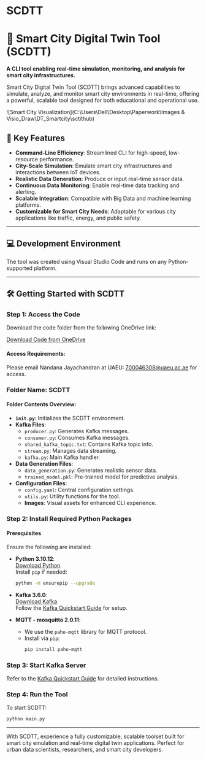 # SCDTT
# 🚀 **Smart City Digital Twin Tool (SCDTT)**

**A CLI tool enabling real-time simulation, monitoring, and analysis for smart city infrastructures.**

Smart City Digital Twin Tool (SCDTT) brings advanced capabilities to simulate, analyze, and monitor smart city environments in real-time, offering a powerful, scalable tool designed for both educational and operational use.

![Smart City Visualization](C:\Users\Dell\Desktop\Paperwork\Images & Visio_Draw\DT_Smartcity\sctithub) 

## 🌟 Key Features

- **Command-Line Efficiency**: Streamlined CLI for high-speed, low-resource performance.
- **City-Scale Simulation**: Emulate smart city infrastructures and interactions between IoT devices.
- **Realistic Data Generation**: Produce or input real-time sensor data.
- **Continuous Data Monitoring**: Enable real-time data tracking and alerting.
- **Scalable Integration**: Compatible with Big Data and machine learning platforms.
- **Customizable for Smart City Needs**: Adaptable for various city applications like traffic, energy, and public safety.

---

## 💻 Development Environment

The tool was created using Visual Studio Code and runs on any Python-supported platform.

---

## 🛠️ Getting Started with SCDTT

### Step 1: Access the Code

Download the code folder from the following OneDrive link:

[Download Code from OneDrive](https://alumniuaeuac-my.sharepoint.com/:f:/r/personal/nandanaj_uaeu_ac_ae/Documents/IoT-Edu-ML-Stream?csf=1&web=1&e=ZowPbV)

#### Access Requirements:  
Please email Nandana Jayachandran at UAEU: [700046308@uaeu.ac.ae](mailto:700046308@uaeu.ac.ae) for access.

### Folder Name: SCDTT

#### Folder Contents Overview:

- **`init.py`**: Initializes the SCDTT environment.
- **Kafka Files**:
  - `producer.py`: Generates Kafka messages.
  - `consumer.py`: Consumes Kafka messages.
  - `shared_kafka_topic.txt`: Contains Kafka topic info.
  - `stream.py`: Manages data streaming.
  - `kafka.py`: Main Kafka handler.
- **Data Generation Files**:
  - `data_generation.py`: Generates realistic sensor data.
  - `trained_model.pkl`: Pre-trained model for predictive analysis.
- **Configuration Files**:
  - `config.yaml`: Central configuration settings.
  - `utils.py`: Utility functions for the tool.
  - **Images**: Visual assets for enhanced CLI experience.

### Step 2: Install Required Python Packages

#### Prerequisites

Ensure the following are installed:

- **Python 3.10.12**:  
  [Download Python](https://www.python.org/downloads/)  
  Install `pip` if needed:
  ```bash
  python -m ensurepip --upgrade
  ```

- **Kafka 3.6.0**:  
  [Download Kafka](https://kafka.apache.org/downloads)  
  Follow the [Kafka Quickstart Guide](https://kafka.apache.org/quickstart) for setup.

- **MQTT - mosquitto 2.0.11**:  
  - We use the `paho-mqtt` library for MQTT protocol.
  - Install via `pip`:
    ```bash
    pip install paho-mqtt
    ```

### Step 3: Start Kafka Server

Refer to the [Kafka Quickstart Guide](https://kafka.apache.org/quickstart) for detailed instructions.

### Step 4: Run the Tool

To start SCDTT:
```bash
python main.py
```

---

With SCDTT, experience a fully customizable, scalable toolset built for smart city emulation and real-time digital twin applications. Perfect for urban data scientists, researchers, and smart city developers.
